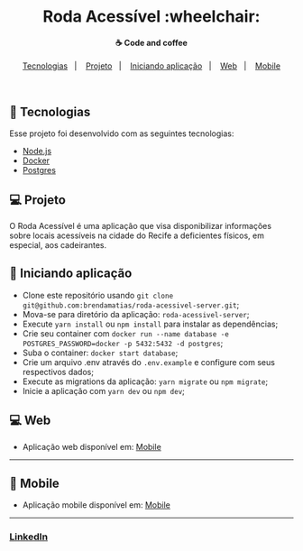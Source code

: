 <h1 align="center">
    Roda Acessível :wheelchair:
</h1>

<h4 align="center">
  ☕ Code and coffee
</h4>

<p align="center">
  <a href="#rocket-tecnologias">Tecnologias</a>&nbsp;&nbsp;&nbsp;|&nbsp;&nbsp;&nbsp;
  <a href="#-projeto">Projeto</a>&nbsp;&nbsp;&nbsp;|&nbsp;&nbsp;&nbsp;
  <a href="#-iniciando-aplicação">Iniciando aplicação</a>&nbsp;&nbsp;&nbsp;|&nbsp;&nbsp;&nbsp;
  <a href="#-web">Web</a>&nbsp;&nbsp;&nbsp;|&nbsp;&nbsp;&nbsp;
  <a href="#-mobile">Mobile</a>
</p>

<br>

## :rocket: Tecnologias

Esse projeto foi desenvolvido com as seguintes tecnologias:

- [Node.js](https://nodejs.org/en/)
- [Docker](https://docs.docker.com/)
- [Postgres](https://www.postgresql.org/)

## 💻 Projeto

O Roda Acessível é uma aplicação que visa disponibilizar informações sobre locais acessíveis na cidade do Recife a deficientes físicos, em especial, aos cadeirantes.

## 🔖 Iniciando aplicação

- Clone este repositório usando `git clone git@github.com:brendamatias/roda-acessivel-server.git`;
- Mova-se para diretório da aplicação: `roda-acessivel-server`;
- Execute `yarn install` ou `npm install` para instalar as dependências;
- Crie seu container com `docker run --name database -e POSTGRES_PASSWORD=docker -p 5432:5432 -d postgres`;
- Suba o container: `docker start database`;
- Crie um arquivo .env através do `.env.example` e configure com seus respectivos dados;
- Execute as migrations da aplicação: `yarn migrate` ou `npm migrate`;
- Inicie a aplicação com `yarn dev` ou `npm dev`;

## 💻 Web

- Aplicação web disponível em: <a href="https://github.com/brendamatias/roda-acessivel-web">Mobile</a>

---

## :iphone: Mobile

- Aplicação mobile disponível em: <a href="https://github.com/brendamatias/roda-acessivel-app">Mobile</a>

---

### <a href="https://www.linkedin.com/in/brenda-matias/">LinkedIn</a>
